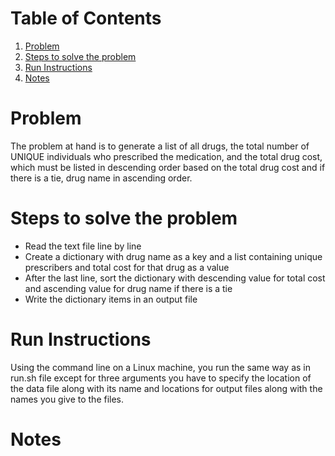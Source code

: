 # Table of Contents
1. [Problem](README.md#problem)
1. [Steps to solve the problem](README.md#steps-to-solve-the-problem)
1. [Run Instructions](README.md#run-instructions)
1. [Notes](README.md#notes)

# Problem

The problem at hand is to generate a list of all drugs, the total number of UNIQUE individuals who prescribed the medication, and the total drug cost, which must be listed in descending order based on the total drug cost and if there is a tie, drug name in ascending order. 

# Steps to solve the problem
* Read the text file line by line
* Create a dictionary with drug name as a key and a list containing unique prescribers and total cost for that drug as a value 
* After the last line, sort the dictionary with descending value for total cost and ascending value for drug name if there is a tie
* Write the dictionary items in an output file

# Run Instructions
Using the command line on a Linux machine, you run the same way as in run.sh file except for three arguments you have to specify the location of the data file along with its name and locations for output files along with the names you give to the files.

# Notes

